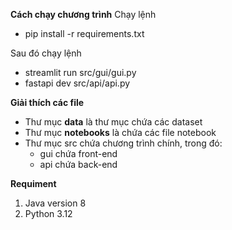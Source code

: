 **Cách chạy chương trình**
Chạy lệnh 
- pip install -r requirements.txt

Sau đó chạy lệnh
- streamlit run src/gui/gui.py
- fastapi dev src/api/api.py

**Giải thích các file**
- Thư mục **data** là thư mục chứa các dataset 
- Thư mục **notebooks** là chứa các file notebook 
- Thư mục src chứa chương trình chính, trong đó:
    + gui chứa front-end
    + api chứa back-end

**Requiment**
1. Java version 8
2. Python 3.12